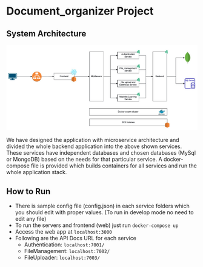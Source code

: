 # Document_organizer Project


## System Architecture
![System Architecture](Proj_arch.jpeg)

We have designed the application with microservice architecture and divided the whole backend application into the above shown services. These services have independent databases and chosen databases (MySql or MongoDB) based on the needs for that particular service. A docker-compose file is provided which builds containers for all services and run the whole application stack.


## How to Run
* There is sample config file (config.json) in each service folders which you should edit with proper values. (To run in develop mode no need to edit any file)
* To run the servers and frontend (web) just run `docker-compose up`
* Access the web app at `localhost:3000`
* Following are the API Docs URL for each service
    - Authentication: `localhost:7001/`
    - FileManagement: `localhost:7002/`
    - FileUploader: `localhost:7003/`

